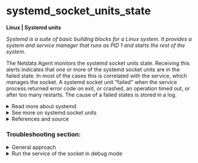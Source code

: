 # systemd_socket_units_state

**Linux | Systemd units**

_Systemd is a suite of basic building blocks for a Linux system. It provides a system and service
manager that runs as PID 1 and starts the rest of the system._

The Netdata Agent monitors the systemd socket units state. Receiving this alerts indicates that one
or more of the systemd socket units are in the failed state. In most of the cases this is correlated
with the service,  which manages the socket.
A systemd socket unit "failed" when the service process returned error code on exit, or crashed, an 
operation timed out, or after too many restarts. The cause of a failed states is stored in a log.

<details>
<summary>Read more about systemd</summary>

Here is some useful information about systemd from
wikipedia <sup>[1](https://en.wikipedia.org/wiki/Systemd) </sup>

Systemd includes features like on-demand starting of daemons, snapshot support, process tracking,
and Inhibitor Locks. Systemd is not just the name of the `init` daemon, but also refers to the
entire software bundle around it, which, in addition to the `systemd` `init` daemon, includes the
daemons
`journald`, `logind` and `networkd`, and many other low-level components. In January 2013,
Poettering described systemd not as one program, but rather a large software suite that includes 69
individual binaries. As an integrated software suite, systemd replaces the startup sequences and
runlevels controlled by the traditional `init` daemon, along with the shell scripts executed under
its control. systemd also integrates many other services that are common on Linux systems by
handling user logins, the system console, device hotplugging, scheduled execution (replacing cron),
logging, hostnames and locales.

Like the `init` daemon, `systemd` is a daemon that manages other daemons, which, including `systemd`
itself, are background processes. `systemd` is the first daemon to start during booting and the last
daemon to terminate during shutdown. The `systemd` daemon serves as the root of the user space's
process tree. The first process (`PID1`) has a special role on Unix systems, as it replaces the
parent of a process when the original parent terminates. Therefore, the first process is
particularly well suited for the purpose of monitoring daemons.

Systemd executes elements of its startup sequence in parallel, which is theoretically faster than
the traditional startup sequence approach. For inter-process communication (IPC), `systemd` makes
Unix domain sockets and D-Bus available to the running daemons. The state of systemd itself can also
be preserved in a snapshot for future recall.

Systemd's core components include the following:

- `systemd` is a system and service manager for Linux operating systems.

- `systemctl` is a command to introspect and control the state of the systemd system and service
  manager. Not to be confused with sysctl.

- `systemd-analyze` may be used to determine system boot-up performance statistics and retrieve
  other state and tracing information from the system and service manager.

</details>


<details>
<summary>See more on systemd.socket units</summary>

> A unit configuration file whose name ends in `.socket` encodes information about an IPC or network socket or a file system FIFO controlled and supervised by systemd, for socket-based activation. For each socket unit, a matching service unit must exist, describing the service to start on incoming traffic on the socket. The name of the .service unit is by default the same as the name of the .socket unit.
>
> Note that the daemon software configured for socket activation with socket units needs to be able to accept sockets from systemd, either via systemd's native socket passing interface (see sd_listen_fds(3) for details about the precise protocol used and the order in which the file descriptors are passed) or via traditional inetd(8)-style socket passing (i.e. sockets passed in via standard input and output, using StandardInput=socket in the service file).
>
> All network sockets allocated through .socket units are allocated in the host's network namespace
(see network_namespaces(7)). This does not mean however that the service activated by a configured socket unit has to be part of the host's network namespace as well. It is supported and even good practice to run services in their own network namespace (for example through PrivateNetwork=, see systemd.exec(5)), receiving only the sockets configured through socket-activation from the host's namespace. In such a set-up communication within the host's network namespace is only permitted through the activation sockets passed in while all sockets allocated from the service code itself will be associated with the service's own namespace, and thus possibly subject to a a much more restrictive configuration. <sup>[2](https://manpages.debian.org/testing/systemd/systemd.socket.5.en.html) </sup>

</details>


<details>
<summary>References and source</summary>

1. [systemd on wikipedia](https://en.wikipedia.org/wiki/Systemd)
2. [systemd.socket on debian.org](https://manpages.debian.org/testing/systemd/systemd.socket.5.en.html)

</details>

### Troubleshooting section:

<details>
<summary>General approach</summary>

When a socket is in failed state, you should always try to gather more information about it.

1. Identify which socket units fail. Open the Netdata dashboard, find the current active alarms under
   the [active alarms](https://learn.netdata.cloud/docs/monitor/view-active-alarms) tab and look
   into its chart.
   `systemdunits_service_units.socket_unit_state` chart. Check which sockets are in state with value 5.
    

2. Gather more information about the failing socket and the service that manages it (in most of the 
   cases they will have the same name). We advise you to run the following commands in two different
   terminals.

   ```
   root@netdata~ # journalctl -u <service_name>.service -f
   root@netdata~ # journalctl -u <socket_name>.socket -f
   ```
   
   These commands will monitor the journalctl log messages for your socket/service unit.
3. In a new terminal, try to restart the service.

   ```
   root@netdata~ # systemctl restart <service_name>.service 
   ```

4. Check the log messages from the command of step 2.

</details>

<details>
<summary>Run the service of the socket in debug mode</summary>

1. Identify which socket units fail. Open the Netdata dashboard, find the current active alarms under
   the [active alarms](https://learn.netdata.cloud/docs/monitor/view-active-alarms) tab and look
   into its chart.
   `systemdunits_service_units.socket_unit_state` chart. Check which sockets are in state with value 5.

2. Stop the service that manages this socket (in most of the cases the service will have the same 
   name with the socket)

   ```
   root@netdata~ # systemctl stop <service_name>.service 
   ```

3. Try to start it with the `SYSTEMD_LOG_LEVEL=debug` env variable. Let's assume in our case we want
   to debug the `systemd-networkd` service

   ```
   root@netdata~ # SYSTEMD_LOG_LEVEL=debug /lib/systemd/systemd-networkd

   ```

   This command will start your service in debug mode.
4. Check the log messages.

</details>

